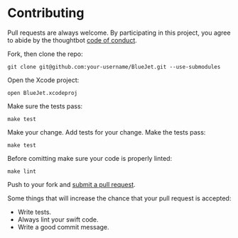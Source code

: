 # Contributing

Pull requests are always welcome. By participating in this project, you
agree to abide by the thoughtbot [code of conduct].

[code of conduct]: https://github.com/bobek-balinek/BlueJet/blob/master/CONDUCT.md

Fork, then clone the repo:

    git clone git@github.com:your-username/BlueJet.git --use-submodules

Open the Xcode project:

    open BlueJet.xcodeproj

Make sure the tests pass:

    make test

Make your change. Add tests for your change. Make the tests pass:

    make test

Before comitting make sure your code is properly linted:

    make lint

Push to your fork and [submit a pull request][pr].

[pr]: https://github.com/bobek-balinek/BlueJet/compare/

Some things that will increase the chance that your pull request is accepted:

* Write tests.
* Always lint your swift code.
* Write a good commit message.
